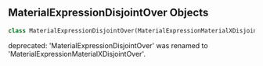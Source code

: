 ## MaterialExpressionDisjointOver Objects

```python
class MaterialExpressionDisjointOver(MaterialExpressionMaterialXDisjointOver)
```

deprecated: 'MaterialExpressionDisjointOver' was renamed to 'MaterialExpressionMaterialXDisjointOver'.

<a id="unreal.MaterialExpressionMaterialXDodge"></a>